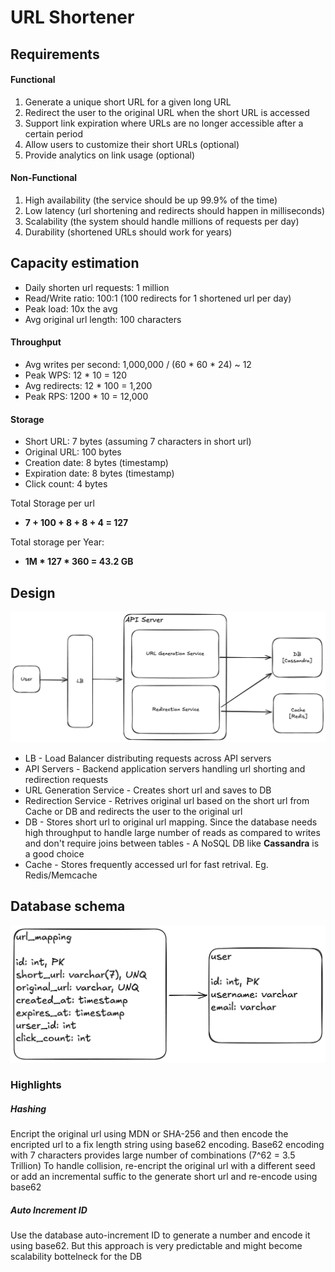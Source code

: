 # URL Shortener

## Requirements

#### Functional
1. Generate a unique short URL for a given long URL
2. Redirect the user to the original URL when the short URL is accessed
4. Support link expiration where URLs are no longer accessible after a certain period
3. Allow users to customize their short URLs (optional)
5. Provide analytics on link usage (optional)

#### Non-Functional
1. High availability (the service should be up 99.9% of the time)
2. Low latency (url shortening and redirects should happen in milliseconds)
3. Scalability (the system should handle millions of requests per day)
4. Durability (shortened URLs should work for years)

## Capacity estimation
- Daily shorten url requests: 1 million
- Read/Write ratio: 100:1 (100 redirects for 1 shortened url per day)
- Peak load: 10x the avg
- Avg original url length: 100 characters

#### Throughput
- Avg writes per second: 1,000,000 / (60 * 60 * 24) ~ 12
- Peak WPS: 12 * 10 = 120
- Avg redirects: 12 * 100 = 1,200
- Peak RPS: 1200 * 10 = 12,000

#### Storage
- Short URL: 7 bytes (assuming 7 characters in short url)
- Original URL: 100 bytes
- Creation date: 8 bytes (timestamp)
- Expiration date: 8 bytes (timestamp)
- Click count: 4 bytes

Total Storage per url
- **7 + 100 + 8 + 8 + 4 = 127**

Total storage per Year: 
- **1M * 127 * 360 = 43.2 GB**

## Design
![architecture](./diagrams/architecture.png)

- LB - Load Balancer distributing requests across API servers
- API Servers - Backend application servers handling url shorting and redirection requests
- URL Generation Service - Creates short url and saves to DB
- Redirection Service - Retrives original url based on the short url from Cache or DB and redirects the user to the original url
- DB - Stores short url to original url mapping. Since the database needs high throughput to handle large number of reads as compared to writes and don't require joins between tables - A NoSQL DB like **Cassandra** is a good choice
- Cache - Stores frequently accessed url for fast retrival. Eg. Redis/Memcache

## Database schema
![db-schema](./diagrams/db-schema.png)

### Highlights

##### Hashing
Encript the original url using MDN or SHA-256 and then encode the encripted url to a fix length string using base62 encoding. Base62 encoding with 7 characters provides large number of combinations (7^62 = 3.5 Trillion)
To handle collision, re-encript the original url with a different seed or add an incremental suffic to the generate short url and re-encode using base62

##### Auto Increment ID
Use the database auto-increment ID to generate a number and encode it using base62. But this approach is very predictable and might become scalability bottelneck for the DB
